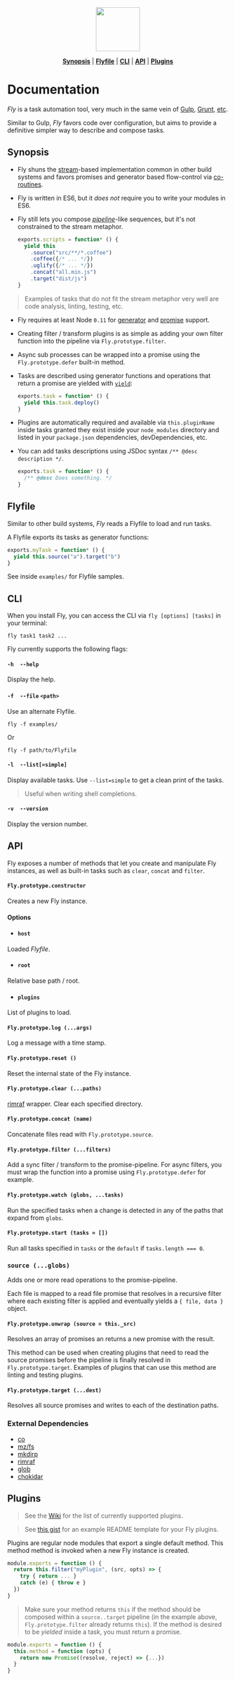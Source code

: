 <div align="center">
  <a href="http://github.com/flyjs/fly">
    <img width=100px  src="https://cloud.githubusercontent.com/assets/8317250/8430194/35c6043a-1f6a-11e5-8cbd-af6cc86baa84.png">
  </a>
</div>


<p align="center">
<b><a href="#synopsis">Synopsis</a></b>
|
<b><a href="#flyfile">Flyfile</a></b>
|
<b><a href="#cli">CLI</a></b>
|
<b><a href="#api">API</a></b>
|
<b><a href="#plugins-1">Plugins</a></b>


# Documentation
_Fly_ is a task automation tool, very much in the same vein of  [Gulp](http://gulpjs.com/), [Grunt](http://gruntjs.com/), [etc](https://gist.github.com/callumacrae/9231589).

Similar to Gulp, _Fly_ favors code over configuration, but aims to provide a definitive simpler way to describe and compose tasks.

## Synopsis

* Fly shuns the [stream](https://nodejs.org/api/stream.html)-based implementation common in other build systems and favors promises and generator based flow-control via [co-routines](https://github.com/tj/co).

* Fly is written in ES6, but it _does not_ require you to write your modules in ES6.

* Fly still lets you compose [_pipeline_](https://www.google.com/search?q=pipeline+code&espv=2&biw=1186&bih=705&source=lnms&tbm=isch&sa=X&ei=L7-SVde6JqPpmQXHyrLIBg&ved=0CAcQ_AUoAg&dpr=2#tbm=isch&q=pipeline+build+system&imgrc=923J2oOnaU_VXM%3A)-like sequences, but it's not constrained to the stream metaphor.

  ```js
  exports.scripts = function* () {
    yield this
      .source("src/**/*.coffee")
      .coffee({/* ... */})
      .uglify({/* ... */})
      .concat("all.min.js")
      .target("dist/js")
  }
  ```
> Examples of tasks that do not fit the stream metaphor very well are code analysis, linting, testing, etc.

* Fly requires at least Node `0.11` for [generator](https://developer.mozilla.org/en-US/docs/Web/JavaScript/Reference/Statements/function*) and [promise](https://developer.mozilla.org/en-US/docs/Web/JavaScript/Reference/Global_Objects/Promise) support.

+ Creating filter / transform plugins is as simple as adding your own filter function into the pipeline via `Fly.prototype.filter`.

+ Async sub processes can be wrapped into a promise using the  `Fly.prototype.defer` built-in method.

+ Tasks are described using generator functions and operations that return a promise are yielded with [`yield`](https://developer.mozilla.org/en-US/docs/Web/JavaScript/Reference/Operators/yield):

  ```js
  exports.task = function* () {
    yield this.task.deploy()
  }
  ```

+ Plugins are automatically required and available via `this.pluginName` inside tasks granted they exist inside your `node_modules` directory and listed in your `package.json` dependencies, devDependencies, etc.

+ You can add tasks descriptions using JSDoc syntax `/** @desc description */`.

  ```js
  exports.task = function* () {
    /** @desc Does something. */
  }
  ```

## Flyfile

Similar to other build systems, _Fly_ reads a Flyfile to load and run tasks.

A Flyfile exports its tasks as generator functions:

```js
exports.myTask = function* () {
  yield this.source("a").target("b")
}
```

See inside `examples/` for Flyfile samples.

## CLI

When you install Fly, you can access the CLI via `fly [options] [tasks]` in your terminal:

```
fly task1 task2 ...
```

Fly currently supports the following flags:

#### `-h  --help`

Display the help.

#### `-f  --file` `<path>`

Use an alternate Flyfile.

```
fly -f examples/
```

Or


```
fly -f path/to/Flyfile
```

#### `-l  --list[=simple]`

Display available tasks. Use `--list=simple` to get a clean print of the tasks.

> Useful when writing shell completions.

#### `-v  --version`

Display the version number.

## API

Fly exposes a number of methods that let you create and manipulate Fly instances, as well as built-in tasks such as `clear`, `concat` and `filter`.

#### `Fly.prototype.constructor`
Creates a new Fly instance.

#### Options

* #### `host`
Loaded _Flyfile_.

* #### `root`
Relative base path / root.

* #### `plugins`
List of plugins to load.

#### `Fly.prototype.log (...args)`
Log a message with a time stamp.

#### `Fly.prototype.reset ()`
Reset the internal state of the Fly instance.

#### `Fly.prototype.clear (...paths)`
[rimraf](https://github.com/isaacs/rimraf) wrapper. Clear each specified directory.

#### `Fly.prototype.concat (name)`
Concatenate files read with `Fly.prototype.source`.

#### `Fly.prototype.filter (...filters)`
Add a sync filter / transform to the promise-pipeline. For async filters, you must wrap the function into a promise using `Fly.prototype.defer` for example.

#### `Fly.prototype.watch (globs, ...tasks)`

Run the specified tasks when a change is detected in any of the paths that expand from `globs`.

#### `Fly.prototype.start (tasks = [])`

Run all tasks specified in `tasks` or the `default` if `tasks.length === 0`.

### `source (...globs)`
Adds one or more read operations to the promise-pipeline.

Each file is mapped to a read file promise that resolves in a recursive
filter where each existing filter is applied and eventually yields a `{ file, data }` object.

#### `Fly.prototype.unwrap (source = this._src)`
Resolves an array of promises an returns a new promise with the result.

This method can be used when creating plugins that need to read the source promises before the pipeline is finally resolved in `Fly.prototype.target`. Examples of plugins that can use this method are linting and testing plugins.

#### `Fly.prototype.target (...dest)`

Resolves all source promises and writes to each of the destination paths.

### External Dependencies

* [co](https://github.com/tj/co)
* [mz/fs](https://github.com/normalize/mz)
* [mkdirp](https://github.com/substack/node-mkdirp)
* [rimraf](https://github.com/isaacs/rimraf)
* [glob](https://github.com/isaacs/node-glob)
* [chokidar](https://github.com/paulmillr/chokidar)

## Plugins

> See the [Wiki](https://github.com/flyjs/fly/wiki) for the list of currently supported plugins.

> See [this gist](https://gist.github.com/bucaran/f018ade8dee8ae189407) for an example README template for your Fly plugins.

Plugins are regular node modules that export a single default method. This method method is invoked when a new Fly instance is created.

```js
module.exports = function () {
  return this.filter("myPlugin", (src, opts) => {
    try { return ... }
    catch (e) { throw e }
  })
}
```

> Make sure your method returns `this` if the method should be composed within a `source..target` pipeline (in the example above, `Fly.prototype.filter` already returns `this`). If the method is desired to be _yielded_ inside a task, you must return a promise.

```js
module.exports = function () {
  this.method = function (opts) {
    return new Promise((resolve, reject) => {...})
  }
}
```
